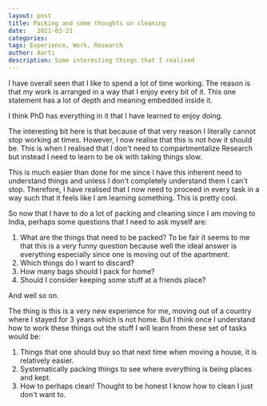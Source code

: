 ```yaml
---
layout: post
title: Packing and some thoughts on cleaning
date:   2021-03-21
categories:
tags: Experience, Work, Research 
author: Aarti
description: Some interesting things that I realised
---
```


<!--more-->

I have overall seen that I like to spend a lot of time working. 
The reason is that my work is arranged in a way that I enjoy every 
bit of it. 
This one statement has a lot of depth and meaning embedded inside it. 

I think PhD has everything in it that I have learned to enjoy doing. 

The interesting bit here is that because of that very reason I literally
cannot stop working at times. 
However, I now realise that this is not how it should be. 
This is when I realised that I don't need to compartmentalize Research
but instead I need to learn to be ok with taking things slow. 

This is much easier than done for me since I have this inherent need to 
understand things and unless I don't completely understand them I 
can't stop. 
Therefore, I have realised that I now need to proceed in every task in 
a way such that it feels like I am learning something. 
This is pretty cool. 

So now that I have to do a lot of packing and cleaning since I am moving to 
India, perhaps some questions that I need to ask myself are:
1. What are the things that need to be packed?
To be fair it seems to me that this is a very funny question because
well the ideal answer is everything especially since one is moving out of the apartment. 
2. Which things do I want to discard?
3. How many bags should I pack for home?
4. Should I consider keeping some stuff at a friends place?

And well so on. 

The thing is this is a very new experience for me, moving out of a country
where I stayed for 3 years which is not home. 
But I think once I understand how to work these things out the stuff I will 
learn from these set of tasks would be:
1. Things that one should buy so that next time when moving a house, it is 
relatively easier. 
2. Systematically packing things to see where everything is being places and kept. 
3. How to perhaps clean! Thought to be honest I know how to clean I just don't want to. 



















